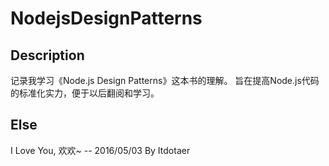 # NodejsDesignPatterns
## Description
 记录我学习《Node.js Design Patterns》这本书的理解。
 旨在提高Node.js代码的标准化实力，便于以后翻阅和学习。

## Else
I Love You, 欢欢~
-- 2016/05/03 By Itdotaer

